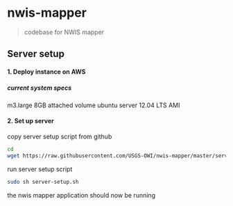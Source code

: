 # nwis-mapper

> codebase for NWIS mapper

## Server setup

#### 1.  Deploy instance on AWS

##### current system specs
m3.large
8GB attached volume
ubuntu server 12.04 LTS AMI

#### 2.  Set up server

copy server setup script from github
```bash
cd
wget https://raw.githubusercontent.com/USGS-OWI/nwis-mapper/master/server-config/server-setup.sh
```

run server setup script
```bash
sudo sh server-setup.sh
```

the nwis mapper application should now be running